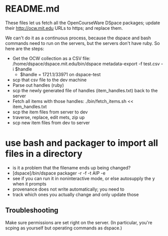 # README.md

These files let us fetch all the OpenCourseWare DSpace packages; update their
http://ocw.mit.edu URLs to https; and replace them.

We can't do it as a continuous process, because the dspace and bash commands
need to run on the servers, but the servers don't have ruby. So here are the
steps:

* Get the OCW collection as a CSV file: /home/dspace/dspace.mit.edu/bin/dspace metadata-export -f test.csv -i $handle
  * $handle = 1721.1/33971 on dspace-test
* scp that csv file to the dev machine
* Parse out handles (ruby)
* scp the newly generated file of handles (item_handles.txt) back to the server
* Fetch all items with those handles: ./bin/fetch_items.sh << item_handles.txt
* scp the item files from server to dev
* traverse, replace, edit mets, zip up
* scp new item files from dev to server
# use bash and packager to import all files in a directory
  - is it a problem that the filename ends up being changed?
  - [dspace]/bin/dspace packager -r -f -t AIP -e <eperson> <AIP-file-path>
  - see if you can run it in noninteractive mode, or else autosupply the y<enter> when it prompts
  - provenance does not write automatically; you need to
  - track which ones you actually change and only update those

## Troubleshooting

Make sure permissions are set right on the server. (In particular, you're scping as yourself but operating commands as dspace.)
